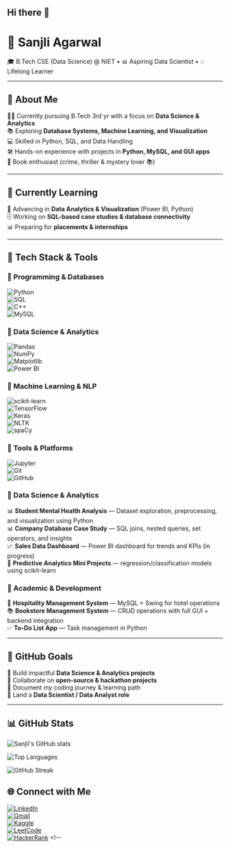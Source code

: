 ## Hi there 👋

# 🌟 Sanjli Agarwal

🎓 B.Tech CSE (Data Science) @ NIET • 📊 Aspiring Data Scientist • 💡 Lifelong Learner  

---

## 🧠 About Me
👩‍🎓 Currently pursuing B.Tech 3rd yr with a focus on **Data Science & Analytics**  
📚 Exploring **Database Systems, Machine Learning, and Visualization**  
💻 Skilled in Python, SQL, and Data Handling  
🛠️ Hands-on experience with projects in **Python, MySQL, and GUI apps**  
📖 Book enthusiast (crime, thriller & mystery lover 📚)  

---

## 🚀 Currently Learning
🌱 Advancing in **Data Analytics & Visualization** (Power BI, Python)  
🗄️ Working on **SQL-based case studies & database connectivity**  
📊 Preparing for **placements & internships**  

---

## 🧰 Tech Stack & Tools  

### 🔹 Programming & Databases  
![Python](https://img.shields.io/badge/Python-3776AB?style=for-the-badge&logo=python&logoColor=white)  
![SQL](https://img.shields.io/badge/SQL-003B57?style=for-the-badge&logo=postgresql&logoColor=white)  
![C++](https://img.shields.io/badge/C++-00599C?style=for-the-badge&logo=cplusplus&logoColor=white)  
![MySQL](https://img.shields.io/badge/MySQL-4479A1?style=for-the-badge&logo=mysql&logoColor=white)  

### 🔹 Data Science & Analytics  
![Pandas](https://img.shields.io/badge/Pandas-150458?style=for-the-badge&logo=pandas&logoColor=white)  
![NumPy](https://img.shields.io/badge/NumPy-013243?style=for-the-badge&logo=numpy&logoColor=white)  
![Matplotlib](https://img.shields.io/badge/Matplotlib-11557C?style=for-the-badge&logo=plotly&logoColor=white)  
![Power BI](https://img.shields.io/badge/Power%20BI-F2C811?style=for-the-badge&logo=powerbi&logoColor=black)  

### 🔹 Machine Learning & NLP  
![scikit-learn](https://img.shields.io/badge/scikit--learn-F7931E?style=for-the-badge&logo=scikit-learn&logoColor=white)  
![TensorFlow](https://img.shields.io/badge/TensorFlow-FF6F00?style=for-the-badge&logo=tensorflow&logoColor=white)  
![Keras](https://img.shields.io/badge/Keras-D00000?style=for-the-badge&logo=keras&logoColor=white)  
![NLTK](https://img.shields.io/badge/NLTK-154734?style=for-the-badge&logo=python&logoColor=white)  
![spaCy](https://img.shields.io/badge/spaCy-09A3D5?style=for-the-badge&logo=python&logoColor=white)  

### 🔹 Tools & Platforms  
![Jupyter](https://img.shields.io/badge/Jupyter-F37626?style=for-the-badge&logo=jupyter&logoColor=white)  
![Git](https://img.shields.io/badge/Git-F05032?style=for-the-badge&logo=git&logoColor=white)  
![GitHub](https://img.shields.io/badge/GitHub-181717?style=for-the-badge&logo=github&logoColor=white)

### 🔹 Data Science & Analytics  
📊 **Student Mental Health Analysis** — Dataset exploration, preprocessing, and visualization using Python  
📊 **Company Database Case Study** — SQL joins, nested queries, set operators, and insights  
📈 **Sales Data Dashboard** — Power BI dashboard for trends and KPIs (in progress)  
🤖 **Predictive Analytics Mini Projects** — regression/classification models using scikit-learn  

### 🔹 Academic & Development  
🏨 **Hospitality Management System** — MySQL + Swing for hotel operations  
📚 **Bookstore Management System** — CRUD operations with full GUI + backend integration  
✅ **To-Do List App** — Task management in Python  

---

## 🎯 GitHub Goals
📁 Build impactful **Data Science & Analytics projects**  
🤝 Collaborate on **open-source & hackathon projects**  
📝 Document my coding journey & learning path  
🚀 Land a **Data Scientist / Data Analyst role**  

---

## 📊 GitHub Stats  

![Sanjli's GitHub stats](https://github-readme-stats.vercel.app/api?username=Sanjli214&show_icons=true&theme=tokyonight)  

![Top Languages](https://github-readme-stats.vercel.app/api/top-langs/?username=Sanjli214&layout=compact&theme=tokyonight)  

![GitHub Streak](https://github-readme-streak-stats.herokuapp.com/?user=Sanjli214&theme=tokyonight)

## 🌐 Connect with Me  

[![LinkedIn](https://img.shields.io/badge/LinkedIn-blue?style=for-the-badge&logo=linkedin&logoColor=white)](https://www.linkedin.com/in/sanjli-agarwal-a77985293)  
[![Gmail](https://img.shields.io/badge/Email-red?style=for-the-badge&logo=gmail&logoColor=white)](raghavagarwal2321@gmail.com)  
[![Kaggle](https://img.shields.io/badge/Kaggle-20BEFF?style=for-the-badge&logo=kaggle&logoColor=white)](https://www.kaggle.com/sanjliagarwal07)  
[![LeetCode](https://img.shields.io/badge/LeetCode-FFA116?style=for-the-badge&logo=leetcode&logoColor=white)](https://leetcode.com/u/Sanjli_Agarwal/)  
[![HackerRank](https://img.shields.io/badge/HackerRank-2EC866?style=for-the-badge&logo=hackerrank&logoColor=white)](https://www.hackerrank.com/profile/Sanjli_Agarwal)  <!--
